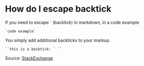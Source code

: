 # How do I escape backtick

If you need to escape ` (backtick) in markdown, in a code example

```
`code example`
```

You simply add additional backticks to your markup.

```
``this is a backtick: ` ``
```

Source: [StackExchange](https://meta.stackexchange.com/questions/82718/how-do-i-escape-a-backtick-in-markdown)
